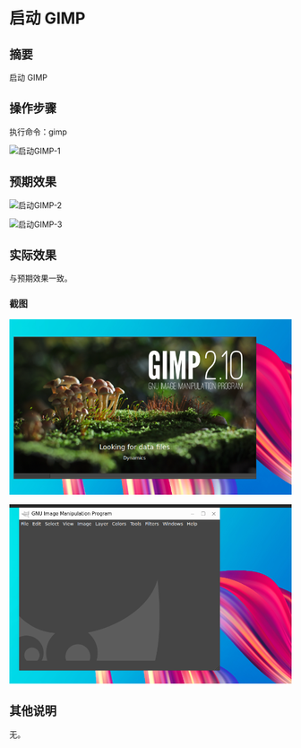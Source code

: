 # 启动 GIMP

## 摘要

启动 GIMP

## 操作步骤

执行命令：gimp

![启动GIMP-1](./img/启动GIMP-1.png)

## 预期效果

![启动GIMP-2](./img/启动GIMP-2.png)

![启动GIMP-3](./img/启动GIMP-3.png)

## 实际效果

与预期效果一致。

### 截图

![启动GIMP-4](./img/启动GIMP-4.png)

![启动GIMP-5](./img/启动GIMP-5.png)


## 其他说明

无。
